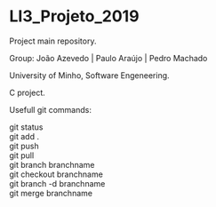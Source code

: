 # LI3_Projeto_2019

Project main repository.

Group: João Azevedo | Paulo Araújo | Pedro Machado 
	
University of Minho, Software Engeneering.

C project.

Usefull git commands:

git status <br />
git add . <br />
git push <br />
git pull <br />
git branch branchname <br />
git checkout branchname <br />
git branch -d branchname <br />
git merge branchname <br />
